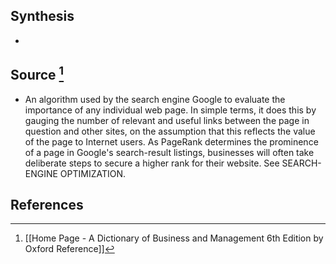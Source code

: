 ## Synthesis
- 
## Source [^1]
- An algorithm used by the search engine Google to evaluate the importance of any individual web page. In simple terms, it does this by gauging the number of relevant and useful links between the page in question and other sites, on the assumption that this reflects the value of the page to Internet users. As PageRank determines the prominence of a page in Google's search-result listings, businesses will often take deliberate steps to secure a higher rank for their website. See SEARCH-ENGINE OPTIMIZATION.
## References

[^1]: [[Home Page - A Dictionary of Business and Management 6th Edition by Oxford Reference]]